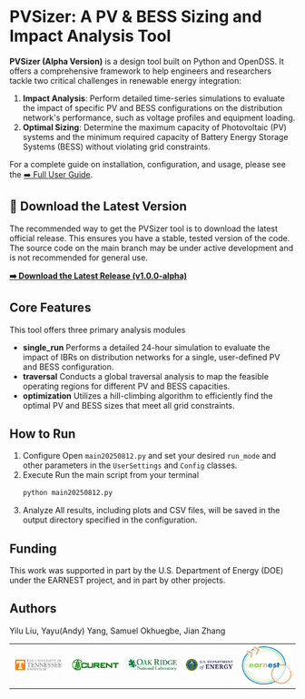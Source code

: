 # PVSizer: A PV & BESS Sizing and Impact Analysis Tool

**PVSizer (Alpha Version)** is a design tool built on Python and OpenDSS. It offers a comprehensive framework to help engineers and researchers tackle two critical challenges in renewable energy integration:

1.  **Impact Analysis**: Perform detailed time-series simulations to evaluate the impact of specific PV and BESS configurations on the distribution network's performance, such as voltage profiles and equipment loading.
2.  **Optimal Sizing**: Determine the maximum capacity of Photovoltaic (PV) systems and the minimum required capacity of Battery Energy Storage Systems (BESS) without violating grid constraints.

For a complete guide on installation, configuration, and usage, please see the [➡️ Full User Guide](User_guide.md).

## 🚀 Download the Latest Version

The recommended way to get the PVSizer tool is to download the latest official release. This ensures you have a stable, tested version of the code. The source code on the main branch may be under active development and is not recommended for general use.

**[➡️ Download the Latest Release (v1.0.0-alpha)](https://github.com/yayuyang/PVSizer_Tool_AlphaVersion/releases)**

## Core Features

This tool offers three primary analysis modules

-  **single_run** Performs a detailed 24-hour simulation to evaluate the impact of IBRs on distribution networks for a single, user-defined PV and BESS configuration.
-  **traversal** Conducts a global traversal analysis to map the feasible operating regions for different PV and BESS capacities.
-  **optimization** Utilizes a hill-climbing algorithm to efficiently find the optimal PV and BESS sizes that meet all grid constraints.

## How to Run

1.  Configure Open `main20250812.py` and set your desired `run_mode` and other parameters in the `UserSettings` and `Config` classes.
2.  Execute Run the main script from your terminal
    ```bash
    python main20250812.py
    ```
3.  Analyze All results, including plots and CSV files, will be saved in the output directory specified in the configuration.

## Funding

This work was supported in part by the U.S. Department of Energy (DOE) under the EARNEST project, and in part by other projects.

## Authors 
Yilu Liu, Yayu(Andy) Yang, Samuel Okhuegbe, Jian Zhang  

<table border="0">
  <tr>
    <td align="center">
      <img src="./logo/UTK.jpg" alt="Image 1" width="150">
    </td>
    <td align="center">
      <img src="./logo/CURENT.png" alt="Image 2" width="150">
    </td>
    <td align="center">
      <img src="./logo/ORNL.png" alt="Image 3" width="150">
    </td>
    <td align="center">
      <img src="./logo/DOE.png" alt="Image 4" width="150">
    </td>
    <td align="center">
      <img src="./logo/EARNEST.png" alt="Image 5" width="150">
    </td>
  </tr>
</table>
